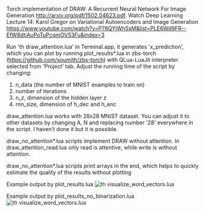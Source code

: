 Torch implementation of DRAW: A Recurrent Neural Network For Image Generation http://arxiv.org/pdf/1502.04623.pdf. Watch Deep Learning Lecture 14: Karol Gregor on Variational Autoencoders and Image Generation https://www.youtube.com/watch?v=P78QYjWh5sM&list=PLE6Wd9FR--EfW8dtjAuPoTuPcqmOV53Fu&index=3

Run 'th draw_attention.lua' in Terminal.app, it generates 'x_prediction', which you can plot by running plot_results*.lua in zbs-torch (https://github.com/soumith/zbs-torch) with QLua-LuaJit interpreter selected from 'Project' tab. Adjust the running time of the script by changing:
1. n_data (the number of MNIST examples to train on)
2. number of iterations
3. n_z, dimension of the hidden layer z
4. rnn_size, dimension of h_dec and h_enc


draw_attention.lua works with 28x28 MNIST dataset. You can adjust it to other datasets by changing A, N and replacing number '28' everywhere in the script. I haven't done it but it is possible.

draw_no_attention*.lua scripts implement DRAW without attention.
In draw_attention_read.lua only read is attentive, while write is without attention.

draw_no_attention*.lua scripts print arrays in the end, which helps to quickly estimate the quality of the results without plotting

Example output by plot_results.lua
![th visualize_word_vectors.lua](https://github.com/vivanov879/draw/blob/master/Plot_results_example.png)

Example output by plot_results_no_binarization.lua
![th visualize_word_vectors.lua](https://github.com/vivanov879/draw/blob/master/Plot_result_no_binarization_example.png)




